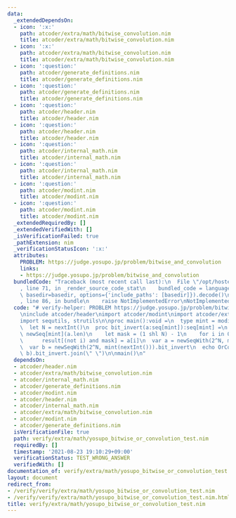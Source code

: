 ```yaml
---
data:
  _extendedDependsOn:
  - icon: ':x:'
    path: atcoder/extra/math/bitwise_convolution.nim
    title: atcoder/extra/math/bitwise_convolution.nim
  - icon: ':x:'
    path: atcoder/extra/math/bitwise_convolution.nim
    title: atcoder/extra/math/bitwise_convolution.nim
  - icon: ':question:'
    path: atcoder/generate_definitions.nim
    title: atcoder/generate_definitions.nim
  - icon: ':question:'
    path: atcoder/generate_definitions.nim
    title: atcoder/generate_definitions.nim
  - icon: ':question:'
    path: atcoder/header.nim
    title: atcoder/header.nim
  - icon: ':question:'
    path: atcoder/header.nim
    title: atcoder/header.nim
  - icon: ':question:'
    path: atcoder/internal_math.nim
    title: atcoder/internal_math.nim
  - icon: ':question:'
    path: atcoder/internal_math.nim
    title: atcoder/internal_math.nim
  - icon: ':question:'
    path: atcoder/modint.nim
    title: atcoder/modint.nim
  - icon: ':question:'
    path: atcoder/modint.nim
    title: atcoder/modint.nim
  _extendedRequiredBy: []
  _extendedVerifiedWith: []
  _isVerificationFailed: true
  _pathExtension: nim
  _verificationStatusIcon: ':x:'
  attributes:
    PROBLEM: https://judge.yosupo.jp/problem/bitwise_and_convolution
    links:
    - https://judge.yosupo.jp/problem/bitwise_and_convolution
  bundledCode: "Traceback (most recent call last):\n  File \"/opt/hostedtoolcache/Python/3.10.0/x64/lib/python3.10/site-packages/onlinejudge_verify/documentation/build.py\"\
    , line 71, in _render_source_code_stat\n    bundled_code = language.bundle(stat.path,\
    \ basedir=basedir, options={'include_paths': [basedir]}).decode()\n  File \"/opt/hostedtoolcache/Python/3.10.0/x64/lib/python3.10/site-packages/onlinejudge_verify/languages/nim.py\"\
    , line 86, in bundle\n    raise NotImplementedError\nNotImplementedError\n"
  code: "# verify-helper: PROBLEM https://judge.yosupo.jp/problem/bitwise_and_convolution\n\
    \ninclude atcoder/header\nimport atcoder/modint\nimport atcoder/extra/math/bitwise_convolution\n\
    import sequtils, strutils\n\nproc main():void =\n  type mint = modint998244353\n\
    \  let N = nextInt()\n  proc bit_invert(a:seq[mint]):seq[mint] =\n    result =\
    \ newSeq[mint](a.len)\n    let mask = (1 shl N) - 1\n    for i in 0..<a.len:\n\
    \      result[(not i) and mask] = a[i]\n  var a = newSeqWith(2^N, mint(nextInt())).bit_invert\n\
    \  var b = newSeqWith(2^N, mint(nextInt())).bit_invert\n  echo OrConvolution(a,\
    \ b).bit_invert.join(\" \")\n\nmain()\n"
  dependsOn:
  - atcoder/header.nim
  - atcoder/extra/math/bitwise_convolution.nim
  - atcoder/internal_math.nim
  - atcoder/generate_definitions.nim
  - atcoder/modint.nim
  - atcoder/header.nim
  - atcoder/internal_math.nim
  - atcoder/extra/math/bitwise_convolution.nim
  - atcoder/modint.nim
  - atcoder/generate_definitions.nim
  isVerificationFile: true
  path: verify/extra/math/yosupo_bitwise_or_convolution_test.nim
  requiredBy: []
  timestamp: '2021-08-23 19:10:29+09:00'
  verificationStatus: TEST_WRONG_ANSWER
  verifiedWith: []
documentation_of: verify/extra/math/yosupo_bitwise_or_convolution_test.nim
layout: document
redirect_from:
- /verify/verify/extra/math/yosupo_bitwise_or_convolution_test.nim
- /verify/verify/extra/math/yosupo_bitwise_or_convolution_test.nim.html
title: verify/extra/math/yosupo_bitwise_or_convolution_test.nim
---
```

